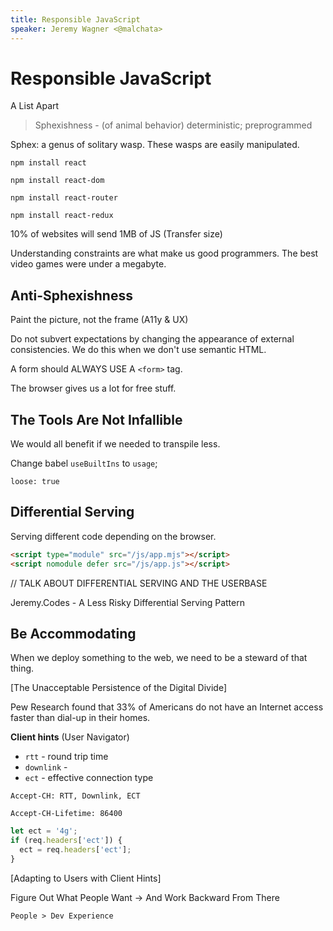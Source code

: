 ```yaml
---
title: Responsible JavaScript
speaker: Jeremy Wagner <@malchata>
---
```


# Responsible JavaScript

A List Apart

> Sphexishness - (of animal behavior) deterministic; preprogrammed

Sphex: a genus of solitary wasp. These wasps are easily manipulated.

```
npm install react 

npm install react-dom 

npm install react-router 

npm install react-redux
```

10% of websites will send 1MB of JS (Transfer size)

Understanding constraints are what make us good programmers. The best video games were under a megabyte.

## Anti-Sphexishness

Paint the picture, not the frame (A11y & UX)

Do not subvert expectations by changing the appearance of external consistencies. We do this when we don't use semantic HTML.

A form should ALWAYS USE A `<form>` tag.

The browser gives us a lot for free stuff.

## The Tools Are Not Infallible

We would all benefit if we needed to transpile less.

Change babel `useBuiltIns` to `usage`;

`loose: true`

## Differential Serving

Serving different code depending on the browser.

```html
<script type="module" src="/js/app.mjs"></script>
<script nomodule defer src="/js/app.js"></script>
```

// TALK ABOUT DIFFERENTIAL SERVING AND THE USERBASE

Jeremy.Codes - A Less Risky Differential Serving Pattern

## Be Accommodating

When we deploy something to the web, we need to be a steward of that thing.

[The Unacceptable Persistence of the Digital Divide]

Pew Research found that 33% of Americans do not have an Internet access faster than dial-up in their homes.

**Client hints** (User Navigator)

- `rtt` - round trip time
- `downlink` - 
- `ect` - effective connection type

`Accept-CH: RTT, Downlink, ECT`

`Accept-CH-Lifetime: 86400`

```js
let ect = '4g';
if (req.headers['ect']) {
  ect = req.headers['ect'];
}
```

[Adapting to Users with Client Hints]

Figure Out What People Want -> And Work Backward From There

`People > Dev Experience`



